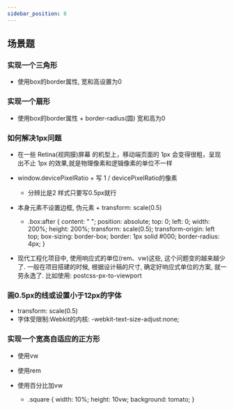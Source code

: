 ```yaml
---
sidebar_position: 8
---
```

## 场景题

### 实现一个三角形

- 使用box的border属性, 宽和高设置为0

### 实现一个扇形

- 使用box的border属性 + border-radius(圆) 宽和高为0

### 如何解决1px问题

- 在一些 Retina(视网膜)屏幕 的机型上，移动端页面的 1px 会变得很粗，呈现出不止 1px 的效果,就是物理像素和逻辑像素的单位不一样
- window.devicePixelRatio +  写 1 /  devicePixelRatio的像素

	- 分辨比是2 样式只要写0.5px就行

- 本身元素不设置边框, 伪元素 + transform: scale(0.5)

	- .box:after {
            content: " ";
            position: absolute;
            top: 0;
            left: 0;
            width: 200%;
            height: 200%;
            transform: scale(0.5);
            transform-origin: left top;
            box-sizing: border-box;
            border: 1px solid #000;
            border-radius: 4px;
        }

- 现代工程化项目中, 使用响应式的单位(rem、vw)这些, 这个问题变的越来越少了. 一般在项目搭建的时候, 根据设计稿的尺寸, 确定好响应式单位的方案, 就一劳永逸了. 比如使用: postcss-px-to-viewport

### 画0.5px的线或设置小于12px的字体

- transform: scale(0.5)
- 字体受限制:Webkit的内核: -webkit-text-size-adjust:none;

### 实现一个宽高自适应的正方形

- 使用vw
- 使用rem
- 使用百分比加vw

	- .square {
  width: 10%;
  height: 10vw;
  background: tomato;
}
